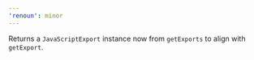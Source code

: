 ```yaml
---
'renoun': minor
---
```


Returns a `JavaScriptExport` instance now from `getExports` to align with `getExport`.
